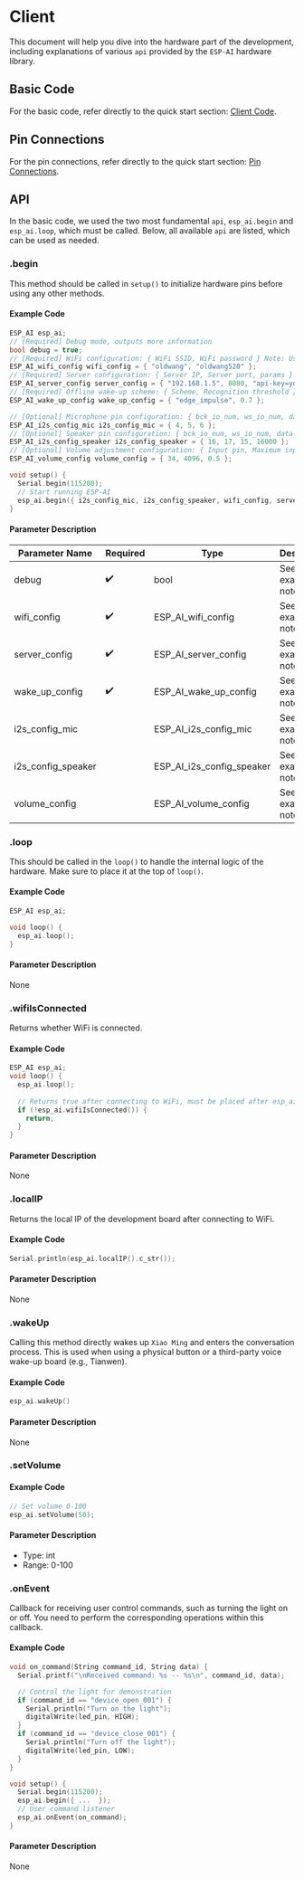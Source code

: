 # Client

This document will help you dive into the hardware part of the development, including explanations of various `api` provided by the `ESP-AI` hardware library.

## Basic Code

For the basic code, refer directly to the quick start section: <a href="start.html#client">Client Code</a>.

## Pin Connections

For the pin connections, refer directly to the quick start section: <a href="start.html#hardware-wiring-esp32-s3">Pin Connections</a>.

## API

In the basic code, we used the two most fundamental `api`, `esp_ai.begin` and `esp_ai.loop`, which must be called. Below, all available `api` are listed, which can be used as needed.

### .begin

This method should be called in `setup()` to initialize hardware pins before using any other methods.

#### Example Code
```c
ESP_AI esp_ai;  
// [Required] Debug mode, outputs more information
bool debug = true;
// [Required] WiFi configuration: { WiFi SSID, WiFi password } Note: Use double quotes!
ESP_AI_wifi_config wifi_config = { "oldwang", "oldwang520" };
// [Required] Server configuration: { Server IP, Server port, params }
ESP_AI_server_config server_config = { "192.168.1.5", 8080, "api-key=your_api_key&p2=test"  };
// [Required] Offline wake-up scheme: { Scheme, Recognition threshold }, "edge_impulse" | "diy", use `esp_ai.wakeUp()` to wake up if "diy" is chosen
ESP_AI_wake_up_config wake_up_config = { "edge_impulse", 0.7 };

// [Optional] Microphone pin configuration: { bck_io_num, ws_io_num, data_in_num }
ESP_AI_i2s_config_mic i2s_config_mic = { 4, 5, 6 };
// [Optional] Speaker pin configuration: { bck_io_num, ws_io_num, data_in_num, Sampling rate }
ESP_AI_i2s_config_speaker i2s_config_speaker = { 16, 17, 15, 16000 };
// [Optional] Volume adjustment configuration: { Input pin, Maximum input value (1024|4096), Default volume (0-1) }
ESP_AI_volume_config volume_config = { 34, 4096, 0.5 };

void setup() {
  Serial.begin(115200);
  // Start running ESP-AI
  esp_ai.begin({ i2s_config_mic, i2s_config_speaker, wifi_config, server_config, wake_up_config, volume_config, debug }); 
}
```

#### Parameter Description

| Parameter Name      | Required | Type                      | Description    |
| ------------------  | -------- | ------------------------- | -------------- |
| debug               | ✔️       | bool                      | See example notes |
| wifi_config         | ✔️       | ESP_AI_wifi_config        | See example notes |
| server_config       | ✔️       | ESP_AI_server_config      | See example notes |
| wake_up_config      | ✔️       | ESP_AI_wake_up_config     | See example notes |
| i2s_config_mic      |          | ESP_AI_i2s_config_mic     | See example notes |
| i2s_config_speaker  |          | ESP_AI_i2s_config_speaker | See example notes |
| volume_config       |          | ESP_AI_volume_config      | See example notes |

### .loop

This should be called in the `loop()` to handle the internal logic of the hardware. Make sure to place it at the top of `loop()`.

#### Example Code
``` c
ESP_AI esp_ai;  

void loop() {
  esp_ai.loop();
}
```

#### Parameter Description
None

### .wifiIsConnected
Returns whether WiFi is connected.

#### Example Code
``` c
ESP_AI esp_ai;  
void loop() {
  esp_ai.loop();
  
  // Returns true after connecting to WiFi, must be placed after esp_ai.loop()
  if (!esp_ai.wifiIsConnected()) {
    return;
  }
}
```

#### Parameter Description
None

### .localIP
Returns the local IP of the development board after connecting to WiFi.

#### Example Code
``` c
Serial.println(esp_ai.localIP().c_str());
```

#### Parameter Description
None

### .wakeUp

Calling this method directly wakes up `Xiao Ming` and enters the conversation process. This is used when using a physical button or a third-party voice wake-up board (e.g., Tianwen).

#### Example Code
``` c
esp_ai.wakeUp()
```

#### Parameter Description
None

### .setVolume

#### Example Code
``` c
// Set volume 0-100
esp_ai.setVolume(50);
```

#### Parameter Description
- Type: int  
- Range: 0-100

### .onEvent
Callback for receiving user control commands, such as turning the light on or off. You need to perform the corresponding operations within this callback.

#### Example Code
``` c
void on_command(String command_id, String data) {
  Serial.printf("\nReceived command: %s -- %s\n", command_id, data);

  // Control the light for demonstration
  if (command_id == "device_open_001") {
    Serial.println("Turn on the light");
    digitalWrite(led_pin, HIGH);
  }
  if (command_id == "device_close_001") {
    Serial.println("Turn off the light");
    digitalWrite(led_pin, LOW);
  }
}

void setup() {
  Serial.begin(115200); 
  esp_ai.begin({ ...  });
  // User command listener
  esp_ai.onEvent(on_command);
}
```

#### Parameter Description
None